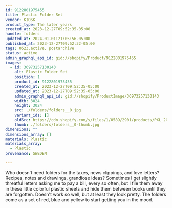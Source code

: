```yaml
---
id: 9122801975455
title: Plastic Folder Set
vendor: KIOSK
product_type: The later years
created_at: 2023-12-27T09:52:35-05:00
handle: folders
updated_at: 2024-01-01T21:05:56-05:00
published_at: 2023-12-27T09:52:32-05:00
tags: 0523.active, postarchive
status: active
admin_graphql_api_id: gid://shopify/Product/9122801975455
images:
  - id: 36973257130143
    alt: Plastic Folder Set
    position: 1
    product_id: 9122801975455
    created_at: 2023-12-27T09:52:35-05:00
    updated_at: 2023-12-27T09:52:35-05:00
    admin_graphql_api_id: gid://shopify/ProductImage/36973257130143
    width: 3024
    height: 3024
    src: ./folders/folders__0.jpg
    variant_ids: []
    oldSrc: https://cdn.shopify.com/s/files/1/0589/2901/products/PXL_20230322_132121894.jpg?v=1703688755
    thumb: ./folders/folders__0-thumb.jpg
dimensions: ""
dimensions_array: []
materials: Plastic
materials_array:
  - Plastic
provenance: SWEDEN

---
```


Who doesn't need folders for the taxes, news clippings, and love letters? Recipes, notes and drawings, grandiose ideas? Sometimes I get slightly threatful letters asking me to pay a bill, every so often, but I file them away in these little colorful plastic sheets and hide them between books until they are forgotten. Doesn't work so well, but at least they look pretty. The folders come as a set of red, blue and yellow to start getting you in the mood.